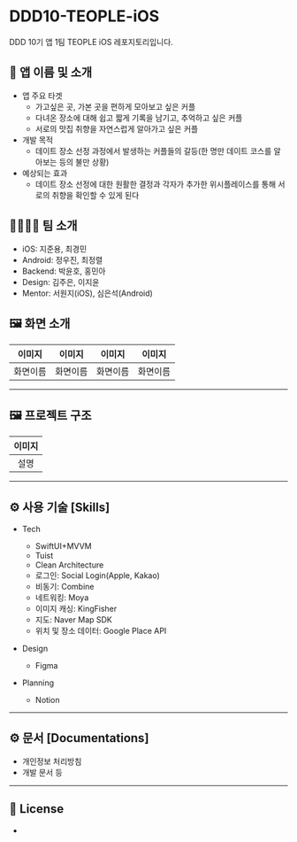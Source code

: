 # DDD10-TEOPLE-iOS
DDD 10기 앱 1팀 TEOPLE iOS 레포지토리입니다.

## 📱 앱 이름 및 소개
- 앱 주요 타겟
  - 가고싶은 곳, 가본 곳을 편하게 모아보고 싶은 커플
  - 다녀온 장소에 대해 쉽고 짧게 기록을 남기고, 추억하고 싶은 커플
  - 서로의 맛집 취향을 자연스럽게 알아가고 싶은 커플
- 개발 목적
  - 데이트 장소 선정 과정에서 발생하는 커플들의 갈등(한 명만 데이트 코스를 알아보는 등의 불만 상황)
- 예상되는 효과
  - 데이트 장소 선정에 대한 원활한 결정과 각자가 추가한 위시플레이스를 통해 서로의 취향을 확인할 수 있게 된다

## 👨‍👩‍👧‍👦 팀 소개
- iOS: 지준용, 최경민
- Android: 정우진, 최정렬
- Backend: 박윤호, 홍민아
- Design: 김주은, 이지윤
- Mentor: 서원지(iOS), 심은석(Android)

## 🖼️ 화면 소개
|이미지|이미지|이미지|이미지|
|:-:|:-:|:-:|:-:|
|화면이름|화면이름|화면이름|화면이름|

-----
## 🖼️ 프로젝트 구조
|이미지|
|:-:|
|설명|

-----
## ⚙️ 사용 기술 [Skills]
- Tech
  - SwiftUI+MVVM
  - Tuist
  - Clean Architecture
  - 로그인: Social Login(Apple, Kakao)
  - 비동기: Combine
  - 네트워킹: Moya
  - 이미지 캐싱: KingFisher 
  - 지도: Naver Map SDK
  - 위치 및 장소 데이터: Google Place API

- Design
  - Figma
- Planning
  - Notion

-----
## ⚙️ 문서 [Documentations]
- 개인정보 처리방침
- 개발 문서 등

-----
## 🔏 License 
- 
